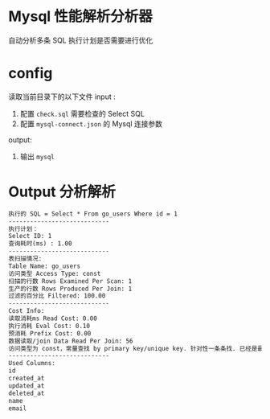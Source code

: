 # Mysql 性能解析分析器

自动分析多条 SQL 执行计划是否需要进行优化

# config
读取当前目录下的以下文件
input : 
1. 配置 `check.sql` 需要检查的 Select SQL
2. 配置 `mysql-connect.json` 的 Mysql 连接参数

output:
1. 输出 `mysql`

# Output 分析解析
```txt
执行的 SQL = Select * From go_users Where id = 1
----------------------------
执行计划：
Select ID: 1
查询耗时(ms) : 1.00
----------------------------
表扫描情况:
Table Name: go_users
访问类型 Access Type: const
扫描的行数 Rows Examined Per Scan: 1
生产的行数 Rows Produced Per Join: 1
过滤的百分比 Filtered: 100.00
----------------------------
Cost Info:
读取消耗ms Read Cost: 0.00
执行消耗 Eval Cost: 0.10
预消耗 Prefix Cost: 0.00
数据读取/join Data Read Per Join: 56
访问类型为 const，常量查找 by primary key/unique key. 针对性一条条找. 已经是最优访问方式，无需优化。
----------------------------
Used Columns:
id
created_at
updated_at
deleted_at
name
email


```
